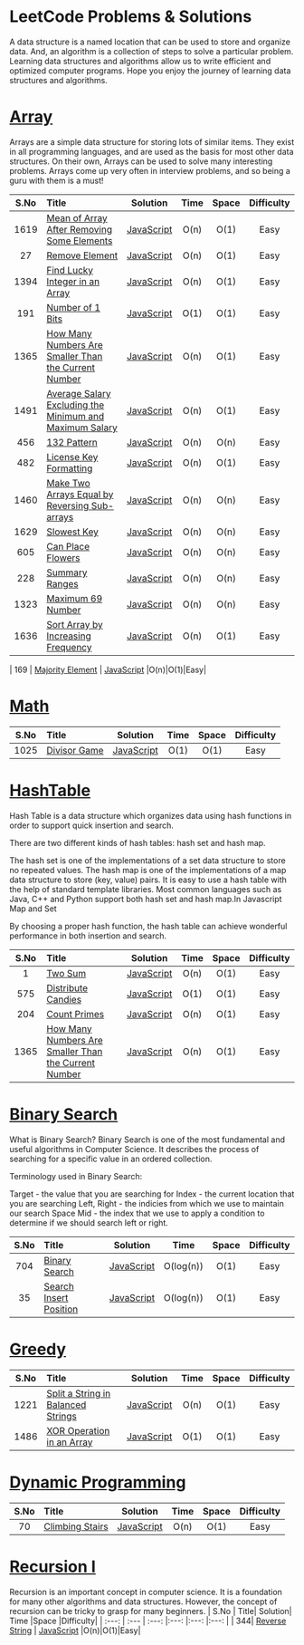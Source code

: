 # LeetCode Problems & Solutions
A data structure is a named location that can be used to store and organize data. And, an algorithm is a collection of steps to solve a particular problem. Learning data structures and algorithms allow us to write efficient and optimized computer programs.
Hope you enjoy the journey of learning data structures and algorithms.


# [Array](https://leetcode.com/explore/featured/card/fun-with-arrays/)

Arrays are a simple data structure for storing lots of similar items. They exist in all programming languages, and are used as the basis for most other data structures. On their own, Arrays can be used to solve many interesting problems. Arrays come up very often in interview problems, and so being a guru with them is a must!


| S.No | Title| Solution| Time |Space |Difficulty|
|  :---:        |     :---      |   :---: |:---: |:---: |:---: |
| 1619 | [Mean of Array After Removing Some Elements](https://leetcode.com/problems/mean-of-array-after-removing-some-elements/) | [JavaScript](https://github.com/kondalraodurgam/LeetCode-Solutions/blob/main/Alogorithms/Array/easy/trimMean.js)  |O(n)|O(1)|Easy|
| 27 | [Remove Element](https://leetcode.com/problems/remove-element/) | [JavaScript](https://github.com/kondalraodurgam/LeetCode-Solutions/blob/main/Alogorithms/Array/easy/27.RemoveElement.js)  |O(n)|O(1)|Easy|
| 1394 | [Find Lucky Integer in an Array](https://leetcode.com/problems/find-lucky-integer-in-an-array/) | [JavaScript](https://github.com/kondalraodurgam/LeetCode-Solutions/blob/main/Alogorithms/Array/easy/1394.%20FindLuckyIntegerInAnArray.Js)  |O(n)|O(1)|Easy|
| 191 | [Number of 1 Bits](https://leetcode.com/problems/number-of-1-bits/) | [JavaScript](https://github.com/kondalraodurgam/LeetCode-Solutions/blob/main/Alogorithms/Array/easy/191.NumberOf1Bits.js)  |O(1)|O(1)|Easy|
| 1365| [ How Many Numbers Are Smaller Than the Current Number](https://leetcode.com/problems/how-many-numbers-are-smaller-than-the-current-number/) | [JavaScript](https://github.com/kondalraodurgam/LeetCode-Solutions/blob/main/Alogorithms/Array/easy/1365.%20How%20Many%20Numbers%20Are%20Smaller%20Than%20the%20Current%20Number.js)  |O(n)|O(1)|Easy|
| 1491| [ Average Salary Excluding the Minimum and Maximum Salary](https://leetcode.com/problems/average-salary-excluding-the-minimum-and-maximum-salary/) | [JavaScript](https://github.com/kondalraodurgam/LeetCode-Solutions/blob/main/Alogorithms/Array/easy/1491.%20Average%20Salary%20Excluding%20the%20Minimum%20and%20Maximum%20Salary.js)  |O(n)|O(1)|Easy|
| 456 | [ 132 Pattern](https://leetcode.com/problems/132-pattern/) | [JavaScript](https://github.com/kondalraodurgam/LeetCode-Solutions/blob/main/Alogorithms/Array/easy/456.%20132%20Pattern.js)  |O(n)|O(n)|Easy|
| 482 | [ License Key Formatting](https://leetcode.com/problems/license-key-formatting/) | [JavaScript](https://github.com/kondalraodurgam/LeetCode-Solutions/blob/main/Alogorithms/Array/easy/482.%20License%20Key%20Formatting.js)  |O(n)|O(1)|Easy|
| 1460 | [ Make Two Arrays Equal by Reversing Sub-arrays](https://leetcode.com/problems/make-two-arrays-equal-by-reversing-sub-arrays/) | [JavaScript](https://github.com/kondalraodurgam/LeetCode-Solutions/blob/main/Alogorithms/Array/easy/1460.%20Make%20Two%20Arrays%20Equal%20by%20Reversing%20Sub-array.js)  |O(n)|O(n)|Easy|
| 1629 | [ Slowest Key](https://leetcode.com/problems/slowest-key/) | [JavaScript](https://github.com/kondalraodurgam/LeetCode-Solutions/blob/main/Alogorithms/Array/easy/5546.%20Slowest%20Key.js)  |O(n)|O(n)|Easy|
| 605  | [ Can Place Flowers](https://leetcode.com/problems/can-place-flowers/) | [JavaScript](https://github.com/kondalraodurgam/LeetCode-Solutions/blob/main/Alogorithms/Array/easy/605.%20Can%20Place%20Flowers.js)  |O(n)|O(n)|Easy|
| 228   | [ Summary Ranges](https://leetcode.com/problems/summary-ranges/) | [JavaScript](https://github.com/kondalraodurgam/LeetCode-Solutions/blob/main/Alogorithms/Array/easy/228.%20Summary%20Ranges.js)  |O(n)|O(n)|Easy|
| 1323 | [ Maximum 69 Number](https://leetcode.com/problems/maximum-69-number/) | [JavaScript](https://github.com/kondalraodurgam/LeetCode-Solutions/blob/main/Alogorithms/Array/easy/1323.%20Maximum%2069%20Number.js)  |O(n)|O(n)|Easy|
| 1636 | [ Sort Array by Increasing Frequency](https://leetcode.com/problems/sort-array-by-increasing-frequency/) | [JavaScript](https://github.com/kondalraodurgam/LeetCode-Solutions/blob/main/Alogorithms/Array/easy/1636.%20Sort%20Array%20by%20Increasing%20Frequency.js)  |O(n)|O(1)|Easy|

| 169 | [Majority Element](https://leetcode.com/problems/majority-element/) | [JavaScript](https://github.com/kondalraodurgam/LeetCode-Solutions/blob/main/Alogorithms/Array/easy/169.%20Majority%20Element.js)  |O(n)|O(1)|Easy|


# [Math](https://leetcode.com/tag/math/)

| S.No | Title| Solution| Time |Space |Difficulty|
|  :---:        |     :---      |   :---: |:---: |:---: |:---: |
| 1025 | [Divisor Game](https://leetcode.com/problems/divisor-game/) | [JavaScript](https://github.com/kondalraodurgam/LeetCode-Solutions/blob/main/Alogorithms/Math/1025.%20Divisor%20Game.js)  |O(1)|O(1)|Easy|





# [HashTable](https://leetcode.com/explore/learn/card/hash-table/)
Hash Table is a data structure which organizes data using hash functions in order to support quick insertion and search.

There are two different kinds of hash tables: hash set and hash map.

The hash set is one of the implementations of a set data structure to store no repeated values.
The hash map is one of the implementations of a map data structure to store (key, value) pairs.
It is easy to use a hash table with the help of standard template libraries. Most common languages such as Java, C++ and Python support both hash set and hash map.In Javascript Map and Set 

By choosing a proper hash function, the hash table can achieve wonderful performance in both insertion and search.

| S.No | Title| Solution| Time |Space |Difficulty|
|  :---:        |     :---      |   :---: |:---: |:---: |:---: |
| 1 | [Two Sum](https://leetcode.com/problems/two-sum/) | [JavaScript](https://github.com/kondalraodurgam/LeetCode-Solutions/blob/main/Alogorithms/Hash/easy/1.TwoSum.js)  |O(n)|O(1)|Easy|
| 575 | [Distribute Candies ](https://leetcode.com/problems/distribute-candies/) | [JavaScript](https://github.com/kondalraodurgam/LeetCode-Solutions/blob/main/Alogorithms/Hash/easy/575.distribute_Candies.js)  |O(1)|O(1)|Easy|
| 204 | [Count Primes](https://leetcode.com/problems/count-primes/) | [JavaScript](https://github.com/kondalraodurgam/LeetCode-Solutions/blob/main/Alogorithms/Hash/easy/204.countPrime.js)  |O(n)|O(1)|Easy|
| 1365 | [How Many Numbers Are Smaller Than the Current Number](https://leetcode.com/problems/how-many-numbers-are-smaller-than-the-current-number/) | [JavaScript](https://github.com/kondalraodurgam/LeetCode-Solutions/blob/main/Alogorithms/Hash/easy/1365.HowManyNumbersAreSmallerThantheCurrentNumber.js)  |O(n)|O(1)|Easy|


# [Binary Search](https://leetcode.com/explore/learn/card/binary-search/)
What is Binary Search?
Binary Search is one of the most fundamental and useful algorithms in Computer Science. It describes the process of searching for a specific value in an ordered collection.

Terminology used in Binary Search:

Target - the value that you are searching for
Index - the current location that you are searching
Left, Right - the indicies from which we use to maintain our search Space
Mid - the index that we use to apply a condition to determine if we should search left or right.

| S.No | Title| Solution| Time |Space |Difficulty|
|  :---:        |     :---      |   :---: |:---: |:---: |:---: |
| 704|[ Binary Search](https://leetcode.com/problems/binary-search/) | [JavaScript](https://github.com/kondalraodurgam/LeetCode-Solutions/blob/main/Alogorithms/Binary%20Search/704.%20Binary%20Search.js)  |O(log(n))|O(1)|Easy|
| 35|[Search Insert Position](https://leetcode.com/problems/search-insert-position/) | [JavaScript](https://github.com/kondalraodurgam/LeetCode-Solutions/blob/main/Alogorithms/Binary%20Search/35.%20Search%20Insert%20Position.js)  |O(log(n))|O(1)|Easy|



# [Greedy](https://leetcode.com/tag/greedy/)

| S.No | Title| Solution| Time |Space |Difficulty|
|  :---:        |     :---      |   :---: |:---: |:---: |:---: |
| 1221| [Split a String in Balanced Strings](https://leetcode.com/problems/split-a-string-in-balanced-strings/) | [JavaScript](https://github.com/kondalraodurgam/LeetCode-Solutions/blob/main/Alogorithms/greedy/easy/1221.SplitAStringInBalancedStrings.js)  |O(n)|O(1)|Easy|
| 1486| [ XOR Operation in an Array](https://leetcode.com/problems/xor-operation-in-an-array/) | [JavaScript](https://github.com/kondalraodurgam/LeetCode-Solutions/blob/main/Alogorithms/greedy/easy/1486.XOROperationInAnArray.js)  |O(1)|O(1)|Easy|


# [Dynamic Programming](https://leetcode.com/tag/dynamic-programming/)

| S.No | Title| Solution| Time |Space |Difficulty|
|  :---:        |     :---      |   :---: |:---: |:---: |:---: |
| 70| [ Climbing Stairs](https://leetcode.com/problems/climbing-stairs/) | [JavaScript](https://github.com/kondalraodurgam/LeetCode-Solutions/blob/main/Alogorithms/Dynamic%20Programming/70.%20Climbing%20Stairs.js)  |O(n)|O(1)|Easy|



# [Recursion I](https://leetcode.com/explore/learn/card/recursion-i/250/principle-of-recursion/)
Recursion is an important concept in computer science. It is a foundation for many other algorithms and data structures. However, the concept of recursion can be tricky to grasp for many beginners.
| S.No | Title| Solution| Time |Space |Difficulty|
|  :---:        |     :---      |   :---: |:---: |:---: |:---: |
| 344| [Reverse String](https://leetcode.com/explore/learn/card/recursion-i/250/principle-of-recursion/1440/) | [JavaScript](https://github.com/kondalraodurgam/LeetCode-Solutions/blob/main/Alogorithms/Recursive/344.Reverse%20String%202.js)  |O(n)|O(1)|Easy|



